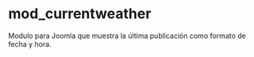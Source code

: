 # mod_currentweather
Modulo para Joomla que muestra la última publicación como formato de fecha y hora.
